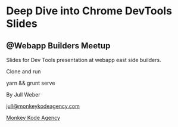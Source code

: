 # Deep Dive into Chrome DevTools Slides 
## @Webapp Builders Meetup

Slides for Dev Tools presentation at webapp east side builders.
 
 Clone and run
 
 yarn && grunt serve
 
 By Jull Weber
 
 [jull@monkeykodeagency.com](mailto:jull@monkeykodeagency.com)
 
 [Monkey Kode Agency](https://www.monkeykodeagency.com)